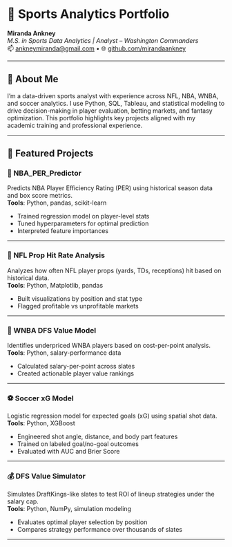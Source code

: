 # 🏈 Sports Analytics Portfolio

**Miranda Ankney**  
*M.S. in Sports Data Analytics | Analyst – Washington Commanders*  
📫 ankneymiranda@gmail.com • 🌐 [github.com/mirandaankney](https://github.com/mirandaankney)

---

## 📘 About Me

I’m a data-driven sports analyst with experience across NFL, NBA, WNBA, and soccer analytics. I use Python, SQL, Tableau, and statistical modeling to drive decision-making in player evaluation, betting markets, and fantasy optimization. This portfolio highlights key projects aligned with my academic training and professional experience.

---

## 🔬 Featured Projects

### 🏀 NBA_PER_Predictor
Predicts NBA Player Efficiency Rating (PER) using historical season data and box score metrics.  
**Tools**: Python, pandas, scikit-learn  
- Trained regression model on player-level stats  
- Tuned hyperparameters for optimal prediction  
- Interpreted feature importances

---

### 🏈 NFL Prop Hit Rate Analysis
Analyzes how often NFL player props (yards, TDs, receptions) hit based on historical data.  
**Tools**: Python, Matplotlib, pandas  
- Built visualizations by position and stat type  
- Flagged profitable vs unprofitable markets

---

### 🏀 WNBA DFS Value Model
Identifies underpriced WNBA players based on cost-per-point analysis.  
**Tools**: Python, salary-performance data  
- Calculated salary-per-point across slates  
- Created actionable player value rankings

---

### ⚽ Soccer xG Model
Logistic regression model for expected goals (xG) using spatial shot data.  
**Tools**: Python, XGBoost  
- Engineered shot angle, distance, and body part features  
- Trained on labeled goal/no-goal outcomes  
- Evaluated with AUC and Brier Score

---

### 💰 DFS Value Simulator
Simulates DraftKings-like slates to test ROI of lineup strategies under the salary cap.  
**Tools**: Python, NumPy, simulation modeling  
- Evaluates optimal player selection by position  
- Compares strategy performance over thousands of slates

---

## 
